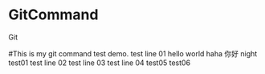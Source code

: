 # GitCommand
Git

#This is my git command test demo.
test line 01
hello world
haha
你好
night
test01
test line 02
test line 03
test line 04
test05
test06
